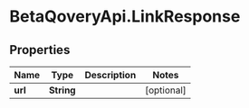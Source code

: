 # BetaQoveryApi.LinkResponse

## Properties

Name | Type | Description | Notes
------------ | ------------- | ------------- | -------------
**url** | **String** |  | [optional] 


